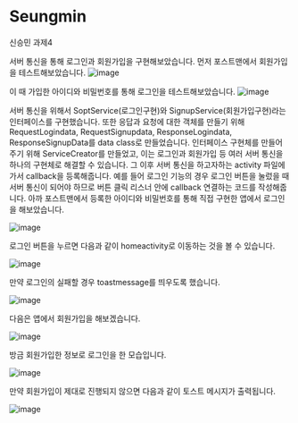 # Seungmin
신승민 과제4

서버 통신을 통해 로그인과 회원가입을 구현해보았습니다. 먼저 포스트맨에서 회원가입을 테스트해보았습니다.
![image](https://user-images.githubusercontent.com/39687846/118382456-ce413f00-b630-11eb-97bb-6298351bf7c5.png)

이 때 가입한 아이디와 비밀번호를 통해 로그인을 테스트해보았습니다.
![image](https://user-images.githubusercontent.com/39687846/118382478-fb8ded00-b630-11eb-829c-96267e3c07dc.png)

서버 통신을 위해서 SoptService(로그인구현)와 SignupService(회원가입구현)라는 인터페이스를 구현했습니다.
또한 응답과 요청에 대한 객체를 만들기 위해 RequestLogindata, RequestSignupdata, ResponseLogindata, ResponseSignupData를 
data class로 만들었습니다. 인터페이스 구현체를 만들어 주기 위해 ServiceCreator를 만들었고, 이는 로그인과 회원가입 등 여러 서버 통신을
하나의 구현체로 해결할 수 있습니다. 그 이후 서버 통신을 하고자하는 activity 파일에 가서 callback을 등록해줍니다. 예를 들어 로그인 기능의 경우
로그인 버튼을 눌렀을 때 서버 통신이 되어야 하므로 버튼 클릭 리스너 안에 callback 연결하는 코드를 작성해줍니다.
아까 포스트맨에서 등록한 아이디와 비밀번호를 통해 직접 구현한 앱에서 로그인을 해보았습니다.

![image](https://user-images.githubusercontent.com/39687846/118382684-b5d22400-b632-11eb-8773-4a2cddcd6ae2.png)

로그인 버튼을 누르면 다음과 같이 homeactivity로 이동하는 것을 볼 수 있습니다.

![image](https://user-images.githubusercontent.com/39687846/118382698-d9956a00-b632-11eb-87e4-c4129a10b57e.png)

만약 로그인의 실패할 경우 toastmessage를 띄우도록 했습니다.

![image](https://user-images.githubusercontent.com/39687846/118382713-fe89dd00-b632-11eb-96ca-888c9b6add52.png)

다음은 앱에서 회원가입을 해보겠습니다. 

![image](https://user-images.githubusercontent.com/39687846/118382735-53c5ee80-b633-11eb-8940-61ffcc9fcffc.png)

방금 회원가입한 정보로 로그인을 한 모습입니다.

![image](https://user-images.githubusercontent.com/39687846/118382756-7952f800-b633-11eb-985c-b103db33eff3.png)

만약 회원가입이 제대로 진행되지 않으면 다음과 같이 토스트 메시지가 출력됩니다.

![image](https://user-images.githubusercontent.com/39687846/118382779-a4d5e280-b633-11eb-9555-7d025ba0b1e4.png)
